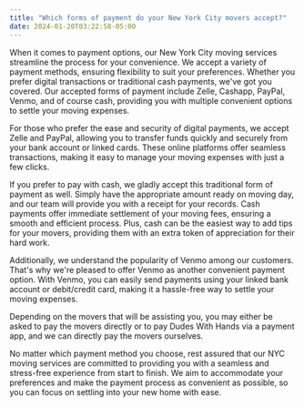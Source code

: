 ```yaml
---
title: "Which forms of payment do your New York City movers accept?"
date: 2024-01-20T03:22:58-05:00
---
```


When it comes to payment options, our New York City moving services streamline the process for your convenience. We accept a variety of payment methods, ensuring flexibility to suit your preferences. Whether you prefer digital transactions or traditional cash payments, we've got you covered. Our accepted forms of payment include Zelle, Cashapp, PayPal, Venmo, and of course cash, providing you with multiple convenient options to settle your moving expenses.

For those who prefer the ease and security of digital payments, we accept Zelle and PayPal, allowing you to transfer funds quickly and securely from your bank account or linked cards. These online platforms offer seamless transactions, making it easy to manage your moving expenses with just a few clicks.

If you prefer to pay with cash, we gladly accept this traditional form of payment as well. Simply have the appropriate amount ready on moving day, and our team will provide you with a receipt for your records. Cash payments offer immediate settlement of your moving fees, ensuring a smooth and efficient process. Plus, cash can be the easiest way to add tips for your movers, providing them with an extra token of appreciation for their hard work.

Additionally, we understand the popularity of Venmo among our customers. That's why we're pleased to offer Venmo as another convenient payment option. With Venmo, you can easily send payments using your linked bank account or debit/credit card, making it a hassle-free way to settle your moving expenses.

Depending on the movers that will be assisting you, you may either be asked to pay the movers directly or to pay Dudes With Hands via a payment app, and we can directly pay the movers ourselves. 

No matter which payment method you choose, rest assured that our NYC moving services are committed to providing you with a seamless and stress-free experience from start to finish. We aim to accommodate your preferences and make the payment process as convenient as possible, so you can focus on settling into your new home with ease.




